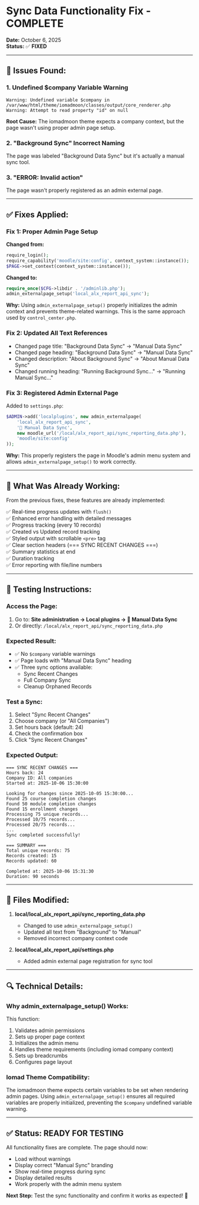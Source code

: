 # Sync Data Functionality Fix - COMPLETE

**Date:** October 6, 2025  
**Status:** ✅ **FIXED**

---

## 🐛 **Issues Found:**

### **1. Undefined $company Variable Warning**
```
Warning: Undefined variable $company in /var/www/html/theme/iomadmoon/classes/output/core_renderer.php
Warning: Attempt to read property "id" on null
```

**Root Cause:** The iomadmoon theme expects a company context, but the page wasn't using proper admin page setup.

### **2. "Background Sync" Incorrect Naming**
The page was labeled "Background Data Sync" but it's actually a manual sync tool.

### **3. "ERROR: Invalid action"**
The page wasn't properly registered as an admin external page.

---

## ✅ **Fixes Applied:**

### **Fix 1: Proper Admin Page Setup**
**Changed from:**
```php
require_login();
require_capability('moodle/site:config', context_system::instance());
$PAGE->set_context(context_system::instance());
```

**Changed to:**
```php
require_once($CFG->libdir . '/adminlib.php');
admin_externalpage_setup('local_alx_report_api_sync');
```

**Why:** Using `admin_externalpage_setup()` properly initializes the admin context and prevents theme-related warnings. This is the same approach used by `control_center.php`.

### **Fix 2: Updated All Text References**
- Changed page title: "Background Data Sync" → "Manual Data Sync"
- Changed page heading: "Background Data Sync" → "Manual Data Sync"  
- Changed description: "About Background Sync" → "About Manual Data Sync"
- Changed running heading: "Running Background Sync..." → "Running Manual Sync..."

### **Fix 3: Registered Admin External Page**
Added to `settings.php`:
```php
$ADMIN->add('localplugins', new admin_externalpage(
    'local_alx_report_api_sync',
    '🔄 Manual Data Sync',
    new moodle_url('/local/alx_report_api/sync_reporting_data.php'),
    'moodle/site:config'
));
```

**Why:** This properly registers the page in Moodle's admin menu system and allows `admin_externalpage_setup()` to work correctly.

---

## 🎯 **What Was Already Working:**

From the previous fixes, these features are already implemented:

✅ Real-time progress updates with `flush()`  
✅ Enhanced error handling with detailed messages  
✅ Progress tracking (every 10 records)  
✅ Created vs Updated record tracking  
✅ Styled output with scrollable `<pre>` tag  
✅ Clear section headers (=== SYNC RECENT CHANGES ===)  
✅ Summary statistics at end  
✅ Duration tracking  
✅ Error reporting with file/line numbers  

---

## 🧪 **Testing Instructions:**

### **Access the Page:**
1. Go to: **Site administration → Local plugins → 🔄 Manual Data Sync**
2. Or directly: `/local/alx_report_api/sync_reporting_data.php`

### **Expected Result:**
- ✅ No `$company` variable warnings
- ✅ Page loads with "Manual Data Sync" heading
- ✅ Three sync options available:
  - Sync Recent Changes
  - Full Company Sync
  - Cleanup Orphaned Records

### **Test a Sync:**
1. Select "Sync Recent Changes"
2. Choose company (or "All Companies")
3. Set hours back (default: 24)
4. Check the confirmation box
5. Click "Sync Recent Changes"

### **Expected Output:**
```
=== SYNC RECENT CHANGES ===
Hours back: 24
Company ID: All companies
Started at: 2025-10-06 15:30:00

Looking for changes since 2025-10-05 15:30:00...
Found 25 course completion changes
Found 50 module completion changes
Found 15 enrollment changes
Processing 75 unique records...
Processed 10/75 records...
Processed 20/75 records...
...
Sync completed successfully!

=== SUMMARY ===
Total unique records: 75
Records created: 15
Records updated: 60

Completed at: 2025-10-06 15:31:30
Duration: 90 seconds
```

---

## 📝 **Files Modified:**

1. **local/local_alx_report_api/sync_reporting_data.php**
   - Changed to use `admin_externalpage_setup()`
   - Updated all text from "Background" to "Manual"
   - Removed incorrect company context code

2. **local/local_alx_report_api/settings.php**
   - Added admin external page registration for sync tool

---

## 🔍 **Technical Details:**

### **Why admin_externalpage_setup() Works:**

This function:
1. Validates admin permissions
2. Sets up proper page context
3. Initializes the admin menu
4. Handles theme requirements (including iomad company context)
5. Sets up breadcrumbs
6. Configures page layout

### **Iomad Theme Compatibility:**

The iomadmoon theme expects certain variables to be set when rendering admin pages. Using `admin_externalpage_setup()` ensures all required variables are properly initialized, preventing the `$company` undefined variable warning.

---

## ✅ **Status: READY FOR TESTING**

All functionality fixes are complete. The page should now:
- Load without warnings
- Display correct "Manual Sync" branding
- Show real-time progress during sync
- Display detailed results
- Work properly with the admin menu system

**Next Step:** Test the sync functionality and confirm it works as expected! 🚀
